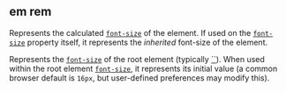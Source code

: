 ## em rem

Represents the calculated [`font-size`](https://developer.mozilla.org/en-US/docs/Web/CSS/font-size) of the element. If used on the [`font-size`](https://developer.mozilla.org/en-US/docs/Web/CSS/font-size) property itself, it represents the *inherited* font-size of the element.

Represents the [`font-size`](https://developer.mozilla.org/en-US/docs/Web/CSS/font-size) of the root element (typically [``](https://developer.mozilla.org/en-US/docs/Web/HTML/Element/html)). When used within the root element [`font-size`](https://developer.mozilla.org/en-US/docs/Web/CSS/font-size), it represents its initial value (a common browser default is `16px`, but user-defined preferences may modify this).

